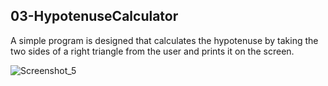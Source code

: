## 03-HypotenuseCalculator

A simple program is designed that calculates the hypotenuse by taking the two sides of a right triangle from the user and prints it on the screen.

![Screenshot_5](https://user-images.githubusercontent.com/57245919/129756577-486b0e27-496a-40a0-87d2-5c27a3048214.png)
